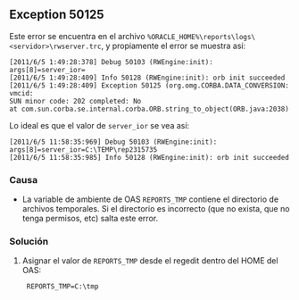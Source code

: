 ## Exception 50125
Este error se encuentra en el archivo `%ORACLE_HOME%\reports\logs\<servidor>\rwserver.trc`, y propiamente el error se muestra así:

```
[2011/6/5 1:49:28:378] Debug 50103 (RWEngine:init): args[8]=server_ior=
[2011/6/5 1:49:28:409] Info 50128 (RWEngine:init): orb init succeeded
[2011/6/5 1:49:28:409] Exception 50125 (org.omg.CORBA.DATA_CONVERSION: vmcid: 
SUN minor code: 202 completed: No
at com.sun.corba.se.internal.corba.ORB.string_to_object(ORB.java:2038)
```

Lo ideal es que el valor de `server_ior` se vea así:

```
[2011/6/5 11:58:35:969] Debug 50103 (RWEngine:init): args[8]=server_ior=C:\TEMP\rep2315735
[2011/6/5 11:58:35:985] Info 50128 (RWEngine:init): orb init succeeded
```

### Causa
* La variable de ambiente de OAS `REPORTS_TMP` contiene el directorio de archivos temporales. Si el directorio es incorrecto (que no exista, que no tenga permisos, etc) salta este error.

### Solución
1. Asignar el valor de `REPORTS_TMP` desde el regedit dentro del HOME del OAS:
        
        REPORTS_TMP=C:\tmp
